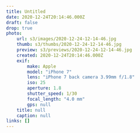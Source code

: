 ```yaml
---
title: Untitled
date: 2020-12-24T20:14:46.000Z
draft: false
drop: true
photo:
    url: s3/images/2020-12-24-12-14-46.jpg
    thumb: s3/thumbs/2020-12-24-12-14-46.jpg
    preview: s3/previews/2020-12-24-12-14-46.jpg
    created: 2020-12-24T20:14:46.000Z
    exif:
        make: Apple
        model: "iPhone 7"
        lens: "iPhone 7 back camera 3.99mm f/1.8"
        iso: 25
        aperture: 1.8
        shutter_speed: 1/30
        focal_length: "4.0 mm"
        gps: null
    title: null
    caption: null
links: []
---
```

